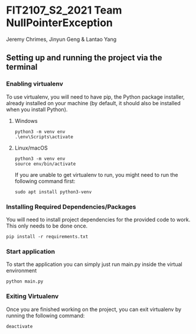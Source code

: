 # FIT2107_S2_2021 Team NullPointerException
Jeremy Chrimes, Jinyun Geng & Lantao Yang

## Setting up and running the project via the terminal

### Enabling virtualenv
To use virtualenv, you will need to have pip, the Python package installer, already installed on your machine (by default, it should also be installed when you install Python).

1. Windows
    ```
    python3 -m venv env
    .\env\Scripts\activate
    ```

2. Linux/macOS
    ```
    python3 -m venv env
    source env/bin/activate
    ```

    If you are unable to get virtualenv to run, you might need to run the following command first:
    ```
    sudo apt install python3-venv
    ```

### Installing Required Dependencies/Packages
You will need to install project dependencies for the provided code to work. This only needs to be done once.

```
pip install -r requirements.txt
```
### Start application
To start the application you can simply just run main.py inside the virtual environment
```
python main.py
```

### Exiting Virtualenv
Once you are finished working on the project, you can exit virtualenv by running the following command:

```
deactivate
```